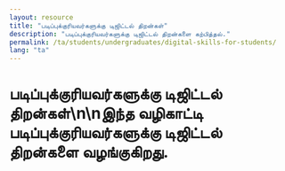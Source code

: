 ```yaml
---
layout: resource
title: "படிப்புக்குரியவர்களுக்கு டிஜிட்டல் திறன்கள்"
description: "படிப்புக்குரியவர்களுக்கு டிஜிட்டல் திறன்களை கற்பித்தல்."
permalink: /ta/students/undergraduates/digital-skills-for-students/
lang: "ta"
---
```


# படிப்புக்குரியவர்களுக்கு டிஜிட்டல் திறன்கள்\n\nஇந்த வழிகாட்டி படிப்புக்குரியவர்களுக்கு டிஜிட்டல் திறன்களை வழங்குகிறது.
